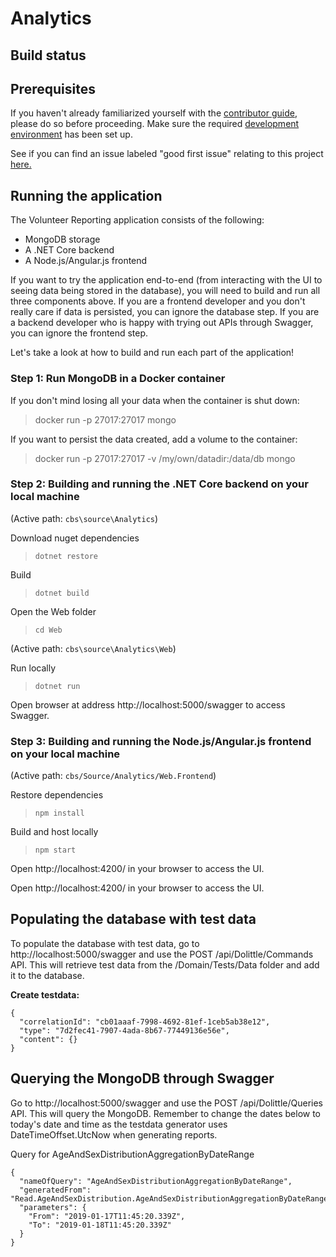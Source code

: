 # Analytics

## Build status


## Prerequisites

If you haven't already familiarized yourself with the [contributor guide](../../Documentation/Contribution/contributing.md), please do so before proceeding. Make sure the required [development environment](../../Documentation/Contribution/development_environment.md) has been set up.

See if you can find an issue labeled "good first issue" relating to this project [here.](https://github.com/IFRCGo/cbs/issues?utf8=%E2%9C%93&q=is%3Aopen%20label%3A%22good%20first%20issue%22%20project%3AIFRCGo%2Fcbs%2F4%20)

## Running the application

The Volunteer Reporting application consists of the following: 
- MongoDB storage
- A .NET Core backend
- A Node.js/Angular.js frontend

If you want to try the application end-to-end (from interacting with the UI to seeing data being stored in the database), you will need to build and run all three components above. If you are a frontend developer and you don't really care if data is persisted, you can ignore the database step. If you are a backend developer who is happy with trying out APIs through Swagger, you can ignore the frontend step.

Let's take a look at how to build and run each part of the application! 

### Step 1: Run MongoDB in a Docker container

If you don't mind losing all your data when the container is shut down: 
> docker run -p 27017:27017 mongo

If you want to persist the data created, add a volume to the container:
> docker run -p 27017:27017 -v /my/own/datadir:/data/db mongo

### Step 2: Building and running the .NET Core backend on your local machine

(Active path: `cbs\source\Analytics`)

Download nuget dependencies
> `dotnet restore`

Build
> `dotnet build`   

Open the Web folder
> `cd Web` 

(Active path: `cbs\source\Analytics\Web`) 

Run locally
> `dotnet run`

Open browser at address http://localhost:5000/swagger to access Swagger.

### Step 3: Building and running the Node.js/Angular.js frontend on your local machine

(Active path: `cbs/Source/Analytics/Web.Frontend`)

Restore dependencies
> `npm install`

Build and host locally
> `npm start`

Open http://localhost:4200/ in your browser to access the UI. 

Open http://localhost:4200/ in your browser to access the UI. 

## Populating the database with test data

To populate the database with test data, go to http://localhost:5000/swagger and use the POST /api/Dolittle/Commands API. This will retrieve test data from the /Domain/Tests/Data folder and add it to the database. 
   
**Create testdata:** 
```
{
  "correlationId": "cb01aaaf-7998-4692-81ef-1ceb5ab38e12",
  "type": "7d2fec41-7907-4ada-8b67-77449136e56e",
  "content": {}
}
```

## Querying the MongoDB through Swagger

Go to http://localhost:5000/swagger and use the POST /api/Dolittle/Queries API. This will query the MongoDB. Remember to change the dates below to today's date and time as the testdata generator uses DateTimeOffset.UtcNow when generating reports. 

Query for AgeAndSexDistributionAggregationByDateRange
```
{
  "nameOfQuery": "AgeAndSexDistributionAggregationByDateRange",
  "generatedFrom": "Read.AgeAndSexDistribution.AgeAndSexDistributionAggregationByDateRange",
  "parameters": {
    "From": "2019-01-17T11:45:20.339Z",
    "To": "2019-01-18T11:45:20.339Z"
  }
}
```

